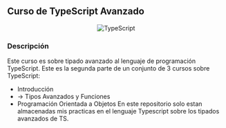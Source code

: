 ## Curso de TypeScript Avanzado

<div align="center">

![TypeScript](https://cdn.shopify.com/s/files/1/0609/2639/4596/articles/que-es-typescript-1658755532025_47a3ff42-50f3-4968-a9ed-6cca8e24185a.jpg?v=1675279891)

</div>

### Descripción
Este curso es sobre tipado avanzado al lenguaje de programación TypeScript. Este es la segunda parte de un conjunto de 3 cursos sobre TypeScript:
  - Introducción
  - -> Tipos Avanzados y Funciones
  - Programación Orientada a Objetos
En este repositorio solo estan almacenadas mis practicas en el lenguaje Typescript sobre los tipados avanzados de TS.

